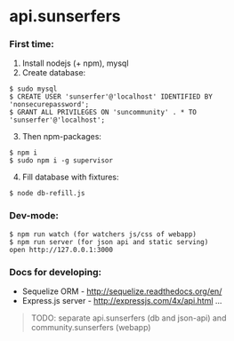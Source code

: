 api.sunserfers
==============

### First time:
1. Install nodejs (+ npm), mysql
2. Create database:
```
$ sudo mysql
$ CREATE USER 'sunserfer'@'localhost' IDENTIFIED BY 'nonsecurepassword';
$ GRANT ALL PRIVILEGES ON 'suncommunity' . * TO 'sunserfer'@'localhost';
```
3. Then npm-packages:
```
$ npm i
$ sudo npm i -g supervisor
```
4. Fill database with fixtures:
```
$ node db-refill.js
```

### Dev-mode:
```
$ npm run watch (for watchers js/css of webapp)
$ npm run server (for json api and static serving)
open http://127.0.0.1:3000
```



### Docs for developing:
* Sequelize ORM - http://sequelize.readthedocs.org/en/
* Express.js server - http://expressjs.com/4x/api.html
...


> TODO: separate api.sunserfers (db and json-api) and community.sunserfers (webapp)
